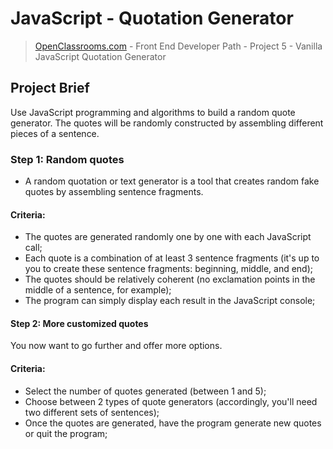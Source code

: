 # JavaScript - Quotation Generator
> [OpenClassrooms.com](https://openclassrooms.com/) - Front End Developer Path - Project 5 - Vanilla JavaScript Quotation Generator
## Project Brief
Use JavaScript programming and algorithms to build a random quote generator. The quotes will be randomly constructed by assembling different pieces of a sentence.

### Step 1: Random quotes
- A random quotation or text generator is a tool that creates random fake quotes by assembling sentence fragments. 

#### Criteria:
- The quotes are generated randomly one by one with each JavaScript call;
- Each quote is a combination of at least 3 sentence fragments (it's up to you to create these sentence fragments: beginning, middle, and end);
- The quotes should be relatively coherent (no exclamation points in the middle of a sentence, for example);
- The program can simply display each result in the JavaScript console;

#### Step 2: More customized quotes
You now want to go further and offer more options.

#### Criteria:
- Select the number of quotes generated (between 1 and 5);
- Choose between 2 types of quote generators (accordingly, you'll need two different sets of sentences);
- Once the quotes are generated, have the program generate new quotes or quit the program;
